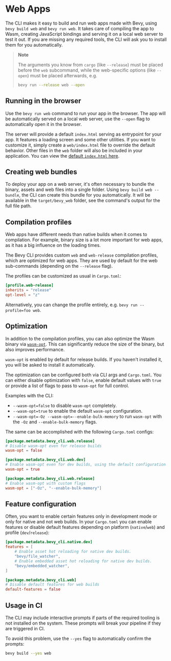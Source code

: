 # Web Apps

The CLI makes it easy to build and run web apps made with Bevy, using `bevy build web` and `bevy run web`.
It takes care of compiling the app to Wasm, creating JavaScript bindings and serving it on a local web server to test it out.
If you are missing any required tools, the CLI will ask you to install them for you automatically.

> **Note**
>
> The arguments you know from `cargo` (like `--release`) must be placed before the `web` subcommand, while the web-specific options (like `--open`) must be placed afterwards, e.g.
>
> ```sh
> bevy run --release web --open
> ```

## Running in the browser

Use the `bevy run web` command to run your app in the browser.
The app will be automatically served on a local web server, use the `--open` flag to automatically open it in the browser.

The server will provide a default `index.html` serving as entrypoint for your app.
It features a loading screen and some other utilities.
If you want to customize it, simply create a `web/index.html` file to override the default behavior.
Other files in the `web` folder will also be included in your application.
You can view the [default `index.html` here](web/default-index-html.md).

## Creating web bundles

To deploy your app on a web server, it's often necessary to bundle the binary, assets and web files into a single folder.
Using `bevy build web --bundle`, the CLI can create this bundle for you automatically.
It will be available in the `target/bevy_web` folder, see the command's output for the full file path.

## Compilation profiles

Web apps have different needs than native builds when it comes to compilation.
For example, binary size is a lot more important for web apps, as it has a big influence on the loading times.

The Bevy CLI provides custom `web` and `web-release` compilation profiles, which are optimized for web apps.
They are used by default for the web sub-commands (depending on the `--release` flag).

The profiles can be customized as usual in `Cargo.toml`:

```toml
[profile.web-release]
inherits = "release"
opt-level = "z"
```

Alternatively, you can change the profile entirely, e.g. `bevy run --profile=foo web`.

## Optimization

In addition to the compilation profiles, you can also optimize the Wasm binary via [`wasm-opt`](https://docs.rs/wasm-opt/latest/wasm_opt/).
This can significantly reduce the size of the binary, but also improves performance.

`wasm-opt` is enabled by default for release builds.
If you haven't installed it, you will be asked to install it automatically.

The optimization can be configured both via CLI args and `Cargo.toml`.
You can either disable optimization with `false`, enable default values with `true` or provide a list of flags to pass to `wasm-opt` for full control.

Examples with the CLI:

- `--wasm-opt=false` to disable `wasm-opt` completely.
- `--wasm-opt=true` to enable the default `wasm-opt` configuration.
- `--wasm-opt=-Oz --wasm-opt=--enable-bulk-memory` to run `wasm-opt` with the `-Oz` and `--enable-bulk-memory` flags.

The same can be accomplished with the following `Cargo.toml` configs:

```toml
[package.metadata.bevy_cli.web.release]
# Disable wasm-opt even for release builds
wasm-opt = false

[package.metadata.bevy_cli.web.dev]
# Enable wasm-opt even for dev builds, using the default configuration
wasm-opt = true

[package.metadata.bevy_cli.web.release]
# Enable wasm-opt with custom flags
wasm-opt = ["-Oz", "--enable-bulk-memory"]
```

## Feature configuration

Often, you want to enable certain features only in development mode or only for native and not web builds.
In your `Cargo.toml` you can enable features or disable default features depending on platform (`native`/`web`) and profile (`dev`/`release`):

```toml
[package.metadata.bevy_cli.native.dev]
features = [
    # Enable asset hot reloading for native dev builds.
    "bevy/file_watcher",
    # Enable embedded asset hot reloading for native dev builds.
    "bevy/embedded_watcher",
]

[package.metadata.bevy_cli.web]
# Disable default features for web builds
default-features = false
```

## Usage in CI

The CLI may include interactive prompts if parts of the required tooling is not installed on the system.
These prompts will break your pipeline if they are triggered in CI.

To avoid this problem, use the `--yes` flag to automatically confirm the prompts:

```sh
bevy build --yes web
```
